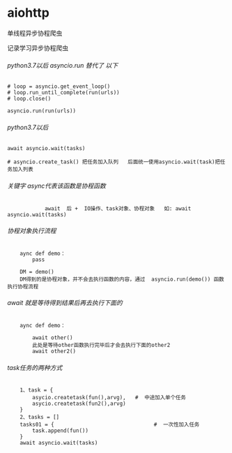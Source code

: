 # aiohttp
单线程异步协程爬虫

记录学习异步协程爬虫

######  python3.7以后 asyncio.run  替代了  以下

    # loop = asyncio.get_event_loop()
    # loop.run_until_complete(run(urls))
    # loop.close()
    
    asyncio.run(run(urls))

######  python3.7以后
    await asyncio.wait(tasks)

    # asyncio.create_task() 把任务加入队列   后面统一使用asyncio.wait(task)把任务加入列表
    
    
######  关键字  async代表该函数是协程函数
                await  后 +  IO操作、task对象、协程对象   如: await asyncio.wait(tasks)

######  协程对象执行流程
        aync def demo：
            pass
         
        DM = demo()
        DM得到的是协程对象，并不会去执行函数的内容，通过  asyncio.run(demo()) 函数执行协程流程

###### await 就是等待得到结果后再去执行下面的
        aync def demo：
            
            await other()
            此处是等待other函数执行完毕后才会去执行下面的other2
            await other2()
        
###### task任务的两种方式
        1、task = {
            asycio.createtask(fun(),arvg),   #  中途加入单个任务
            asycio.createtask(fun2(),arvg)
        }
        2、tasks = []
        tasks01 = {                                #  一次性加入任务
            task.append(fun())
        }      
        await asyncio.wait(tasks)
        
        

